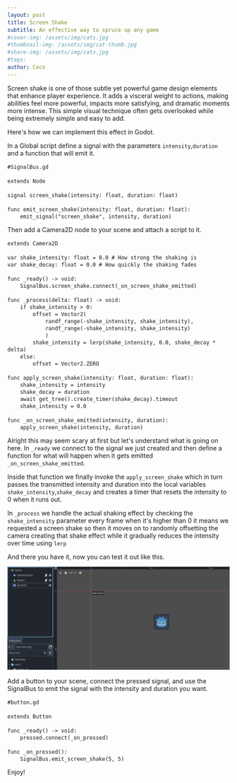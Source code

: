 ```yaml
---
layout: post
title: Screen Shake
subtitle: An effective way to spruce up any game
#cover-img: /assets/img/cats.jpg
#thumbnail-img: /assets/img/cat-thumb.jpg
#share-img: /assets/img/cats.jpg
#tags:
author: Coco
---
```


Screen shake is one of those subtle yet powerful game design elements that enhance player experience. It adds a visceral weight to actions, making abilities feel more powerful, impacts more satisfying, and dramatic moments more intense. This simple visual technique often gets overlooked while being extremely simple and easy to add.

Here's how we can implement this effect in Godot.

In a Global script define a signal with the parameters ```intensity```,```duration``` and a function that will emit it.

```
#SignalBus.gd

extends Node

signal screen_shake(intensity: float, duration: float)

func emit_screen_shake(intensity: float, duration: float):
	emit_signal("screen_shake", intensity, duration)

```

Then add a Camera2D node to your scene and attach a script to it.

```
extends Camera2D

var shake_intensity: float = 0.0 # How strong the shaking is
var shake_decay: float = 0.0 # How quickly the shaking fades

func _ready() -> void:
	SignalBus.screen_shake.connect(_on_screen_shake_emitted)

func _process(delta: float) -> void:
	if shake_intensity > 0:
		offset = Vector2(
			randf_range(-shake_intensity, shake_intensity),
			randf_range(-shake_intensity, shake_intensity)
			)
		shake_intensity = lerp(shake_intensity, 0.0, shake_decay * delta)
	else:
		offset = Vector2.ZERO
		
func apply_screen_shake(intensity: float, duration: float):
	shake_intensity = intensity
	shake_decay = duration
	await get_tree().create_timer(shake_decay).timeout
	shake_intensity = 0.0

func _on_screen_shake_emitted(intensity, duration):
	apply_screen_shake(intensity, duration)
```

Alright this may seem scary at first but let's understand what is going on here. In ```_ready``` we connect to the signal we just created and then define a function for what will happen when it gets emitted ```_on_screen_shake_emitted```. 

Inside that function we finally invoke the ```apply_screen_shake``` which in turn passes the transmitted intensity and duration into the local variables ```shake_intensity```,```shake_decay``` and creates a timer that resets the intensity to 0 when it runs out.

In ```_process``` we handle the actual shaking effect by checking the ```shake_intensity``` parameter every frame when it's higher than 0 it means we requested a screen shake so then it moves on to randomly offsetting the camera creating that shake effect while it gradually reduces the intensity over time using ```lerp``` 

And there you have it, now you can test it out like this.

![alt text](../assets/img/screenshake1.png)

Add a button to your scene, connect the pressed signal, and use the SignalBus to emit the signal with the intensity and duration you want.

```
#button.gd

extends Button

func _ready() -> void:
	pressed.connect(_on_pressed)
	
func _on_pressed():
	SignalBus.emit_screen_shake(5, 5)
```

Enjoy!